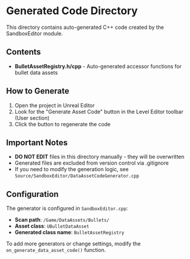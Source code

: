 # Generated Code Directory

This directory contains auto-generated C++ code created by the SandboxEditor module.

## Contents

- **BulletAssetRegistry.h/cpp** - Auto-generated accessor functions for bullet data assets

## How to Generate

1. Open the project in Unreal Editor
2. Look for the "Generate Asset Code" button in the Level Editor toolbar (User section)
3. Click the button to regenerate the code

## Important Notes

- **DO NOT EDIT** files in this directory manually - they will be overwritten
- Generated files are excluded from version control via .gitignore
- If you need to modify the generation logic, see `Source/SandboxEditor/DataAssetCodeGenerator.cpp`

## Configuration

The generator is configured in `SandboxEditor.cpp`:
- **Scan path**: `/Game/DataAssets/Bullets/`
- **Asset class**: `UBulletDataAsset`
- **Generated class name**: `BulletAssetRegistry`

To add more generators or change settings, modify the `on_generate_data_asset_code()` function.
